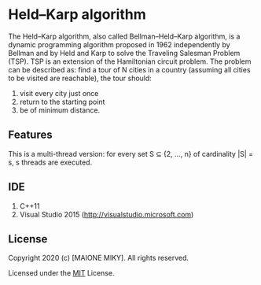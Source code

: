 # Held–Karp algorithm
The Held–Karp algorithm, also called Bellman–Held–Karp algorithm, is a dynamic programming algorithm proposed in 1962 independently by Bellman and by Held and Karp to solve the Traveling Salesman Problem (TSP). TSP is an extension of the Hamiltonian circuit problem. The problem can be described as: find a tour of N cities in a country (assuming all cities to be visited are reachable), the tour should:
1. visit every city just once
2. return to the starting point
3. be of minimum distance.

## Features
This is a multi-thread version: for every set S ⊆ {2, ..., n} of cardinality |S| = s, s threads are executed.

## IDE
1. C++11
2. Visual Studio 2015 (http://visualstudio.microsoft.com)


## License
Copyright 2020 (c) [MAIONE MIKY]. All rights reserved.

Licensed under the [MIT](LICENSE) License.
